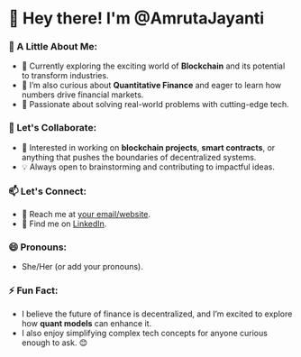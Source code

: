# 👋 Hey there! I'm @AmrutaJayanti  

### 👀 A Little About Me:
- 🚀 Currently exploring the exciting world of **Blockchain** and its potential to transform industries.  
- 🌱 I’m also curious about **Quantitative Finance** and eager to learn how numbers drive financial markets.  
- 🧠 Passionate about solving real-world problems with cutting-edge tech.

### 💞️ Let's Collaborate:
- 🤝 Interested in working on **blockchain projects**, **smart contracts**, or anything that pushes the boundaries of decentralized systems.  
- 💡 Always open to brainstorming and contributing to impactful ideas.

### 📫 Let's Connect:
- 💌 Reach me at [your email/website](mailto:jayantiamruta@gmail.com).
- 🔗 Find me on [LinkedIn](https://linkedin.com/in/amruta-jayanti).

### 😄 Pronouns:
- She/Her (or add your pronouns).

### ⚡ Fun Fact:
- I believe the future of finance is decentralized, and I’m excited to explore how **quant models** can enhance it.  
- I also enjoy simplifying complex tech concepts for anyone curious enough to ask. 😊
